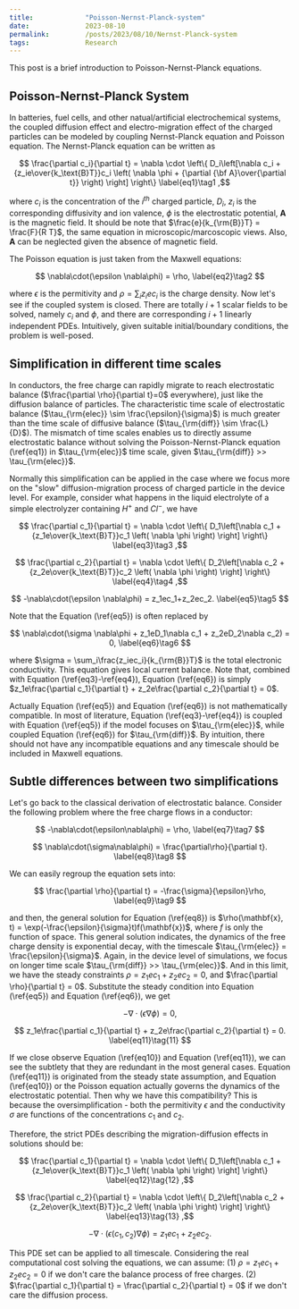 ```yaml
---
title:             "Poisson-Nernst-Planck-system"
date:              2023-08-10
permalink:         /posts/2023/08/10/Nernst-Planck-system
tags:              Research
---
```


This post is a brief introduction to Poisson-Nernst-Planck equations.

## Poisson-Nernst-Planck System

In batteries, fuel cells, and other natual/artificial electrochemical systems, the coupled diffusion effect and electro-migration effect of the charged particles can be modeled by coupling Nernst-Planck equation and Poisson equation. The Nernst-Planck equation can be written as

$$ \frac{\partial c_i}{\partial t} = \nabla \cdot \left\{ D_i\left[\nabla c_i + {z_ie\over{k_\text{B}T}}c_i \left( \nabla \phi + {\partial {\bf A}\over{\partial t}} \right) \right] \right\} \label{eq1}\tag1 ,$$

where $c_i$ is the concentration of the $i^{th}$ charged particle, $D_i$, $z_i$ is the corresponding diffusivity and ion valence, $\phi$ is the electrostatic potential, $\mathbf{A}$ is the magnetic field. It should be note that $\frac{e}{k_{\rm{B}}T} = \frac{F}{R T}$, the same equation in microscopic/marcoscopic views. Also, $\mathbf{A}$ can be neglected given the absence of magnetic field.

The Poisson equation is just taken from the Maxwell equations:

$$ \nabla\cdot(\epsilon \nabla\phi) = \rho, \label{eq2}\tag2 $$

where $\epsilon$ is the permitivity and $\rho = \sum_{i}z_iec_i$ is the charge density. Now let's see if the coupled system is closed. There are totally $i+1$ scalar fields to be solved, namely $c_i$ and $\phi$, and there are corresponding $i+1$ linearly independent PDEs. Intuitively, given suitable initial/boundary conditions, the problem is well-posed.

## Simplification in different time scales

In conductors, the free charge can rapidly migrate to reach electrostatic balance ($\frac{\partial \rho}{\partial t}=0$ everywhere), just like the diffusion balance of particles. The characteristic time scale of electrostatic balance ($\tau_{\rm{elec}} \sim \frac{\epsilon}{\sigma}$) is much greater than the time scale of diffusive balance ($\tau_{\rm{diff}} \sim \frac{L}{D}$). The mismatch of time scales enables us to directly assume electrostatic balance without solving the Poisson-Nernst-Planck equation (\ref{eq1}) in $\tau_{\rm{elec}}$ time scale, given $\tau_{\rm{diff}} >> \tau_{\rm{elec}}$.

Normally this simplification can be applied in the case where we focus more on the "slow" diffusion-migration process of charged particle in the device level. For example, consider what happens in the liquid electrolyte of a simple electrolyzer containing $H^+$ and $Cl^-$, we have

$$ \frac{\partial c_1}{\partial t} = \nabla \cdot \left\{ D_1\left[\nabla c_1 + {z_1e\over{k_\text{B}T}}c_1 \left( \nabla \phi \right) \right] \right\} \label{eq3}\tag3 ,$$

$$ \frac{\partial c_2}{\partial t} = \nabla \cdot \left\{ D_2\left[\nabla c_2 + {z_2e\over{k_\text{B}T}}c_2 \left( \nabla \phi \right) \right] \right\} \label{eq4}\tag4 ,$$

$$ -\nabla\cdot(\epsilon \nabla\phi) = z_1ec_1+z_2ec_2. \label{eq5}\tag5 $$

Note that the Equation (\ref{eq5}) is often replaced by

$$ \nabla\cdot(\sigma \nabla\phi + z_1eD_1\nabla c_1 + z_2eD_2\nabla c_2) = 0, \label{eq6}\tag6 $$

where $\sigma = \sum_i\frac{z_iec_i}{k_{\rm{B}}T}$ is the total electronic conductivity. This equation gives local current balance. Note that, combined with Equation (\ref{eq3}-\ref{eq4}), Equation (\ref{eq6}) is simply $z_1e\frac{\partial c_1}{\partial t} + z_2e\frac{\partial c_2}{\partial t} = 0$.

Actually Equation (\ref{eq5}) and Equation (\ref{eq6}) is not mathematically compatible. In most of literature, Equation (\ref{eq3}-\ref{eq4}) is coupled with Equation (\ref{eq5}) if the model focuses on $\tau_{\rm{elec}}$, while coupled Equation (\ref{eq6}) for $\tau_{\rm{diff}}$. By intuition, there should not have any incompatible equations and any timescale should be included in Maxwell equations.

## Subtle differences between two simplifications

Let's go back to the classical derivation of electrostatic balance. Consider the following problem where the free charge flows in a conductor:

$$ -\nabla\cdot(\epsilon\nabla\phi) = \rho, \label{eq7}\tag7 $$

$$ \nabla\cdot(\sigma\nabla\phi) = \frac{\partial\rho}{\partial t}. \label{eq8}\tag8 $$

We can easily regroup the equation sets into:

$$ \frac{\partial \rho}{\partial t} = -\frac{\sigma}{\epsilon}\rho, \label{eq9}\tag9 $$

and then, the general solution for Equation (\ref{eq8}) is $\rho(\mathbf{x}, t) = \exp(-\frac{\epsilon}{\sigma}t)f(\mathbf{x})$, where $f$ is only the function of space. This general solution indicates, the dynamics of the free charge density is exponential decay, with the timescale $\tau_{\rm{elec}} = \frac{\epsilon}{\sigma}$. Again, in the device level of simulations, we focus on longer time scale $\tau_{\rm{diff}} >> \tau_{\rm{elec}}$. And in this limit, we have the steady constraints $\rho = z_1ec_1 + z_2ec_2 = 0$, and $\frac{\partial \rho}{\partial t} = 0$. Substitute the steady condition into Equation (\ref{eq5}) and Equation (\ref{eq6}), we get

$$ -\nabla\cdot(\epsilon\nabla\phi) = 0, \label{eq10}\tag{10} $$

$$ z_1e\frac{\partial c_1}{\partial t} + z_2e\frac{\partial c_2}{\partial t} = 0. \label{eq11}\tag{11} $$

If we close observe Equation (\ref{eq10}) and Equation (\ref{eq11}), we can see the subtlety that they are redundant in the most general cases. Equation (\ref{eq11}) is originated from the steady state assumption, and Equation (\ref{eq10}) or the Poisson equation actually governs the dynamics of the electrostatic potential. Then why we have this compatibility? This is because the oversimplification - both the permitivity $\epsilon$ and the conductivity $\sigma$ are functions of the concentrations $c_1$ and $c_2$.

Therefore, the strict PDEs describing the migration-diffusion effects in solutions should be:

$$ \frac{\partial c_1}{\partial t} = \nabla \cdot \left\{ D_1\left[\nabla c_1 + {z_1e\over{k_\text{B}T}}c_1 \left( \nabla \phi \right) \right] \right\} \label{eq12}\tag{12} ,$$

$$ \frac{\partial c_2}{\partial t} = \nabla \cdot \left\{ D_2\left[\nabla c_2 + {z_2e\over{k_\text{B}T}}c_2 \left( \nabla \phi \right) \right] \right\} \label{eq13}\tag{13} ,$$

$$ -\nabla\cdot(\epsilon(c_1, c_2) \nabla\phi) = z_1ec_1+z_2ec_2. \label{eq14}\tag{14} $$

This PDE set can be applied to all timescale. Considering the real computational cost solving the equations, we can assume: (1) $\rho = z_1ec_1 + z_2ec_2 = 0$ if we don't care the balance process of free charges. (2) $\frac{\partial c_1}{\partial t} = \frac{\partial c_2}{\partial t} = 0$ if we don't care the diffusion process.